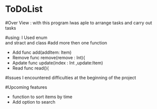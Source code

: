 # ToDoList
#Over View : 
with this program Iwas aple to arrange tasks and carry out tasks

#using: 
I Used enum  
and stract 
and class 
#add more then one function 
- Add func add(addItem: Item)
- Remove  func remove(remove : Int){
- Apdate func update(index : Int ,update:Item)
- Read func read(){

#Issues 
I encountered difficulties at the beginning of the project

#Upcoming features 
- function to sort items by time
- Add option to search

